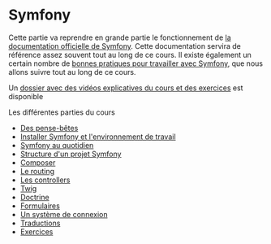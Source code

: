 # Symfony

Cette partie va reprendre en grande partie le fonctionnement de [la documentation officielle de Symfony](https://symfony.com/doc/current/index.html). Cette documentation servira de référence assez souvent tout au long de ce cours. Il existe également un certain nombre de [bonnes pratiques pour travailler avec Symfony](https://symfony.com/doc/current/best_practices.html), que nous allons suivre tout au long de ce cours.

Un [dossier avec des vidéos explicatives du cours et des exercices](https://loom.com/share/folder/5c8d96796b7e466bbd24b9ce7d2a563b) est disponible

Les différentes parties du cours

- [Des pense-bêtes](00-cheat-sheet.md)
- [Installer Symfony et l'environnement de travail](01-installation.md)
- [Symfony au quotidien](02-quotidien.md)
- [Structure d'un projet Symfony](03-structure.md)
- [Composer](04-composer.md)
- [Le routing](05-routing.md)
- [Les controllers](06-controllers.md)
- [Twig](07-twig.md)
- [Doctrine](08-doctrine.md)
- [Formulaires](09-formulaires.md)
- [Un système de connexion](10-user.md)
- [Traductions](11-translation.md)
- [Exercices](99-exercices.md)
